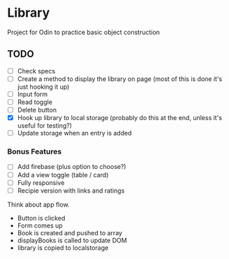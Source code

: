 # Library

Project for Odin to practice basic object construction

## TODO

- [ ] Check specs
- [ ] Create a method to display the library on page (most of this is done it's just hooking it up)
- [ ] Input form
- [ ] Read toggle
- [ ] Delete button
- [x] Hook up library to local storage (probably do this at the end, unless it's useful for testing?)
- [ ] Update storage when an entry is added

### Bonus Features

- [ ] Add firebase (plus option to choose?)
- [ ] Add a view toggle (table / card)
- [ ] Fully responsive
- [ ] Recipie version with links and ratings

Think about app flow.
* Button is clicked
* Form comes up
* Book is created and pushed to array
* displayBooks is called to update DOM
* library is copied to localstorage
